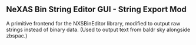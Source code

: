 ## NeXAS Bin String Editor GUI - String Export Mod

A primitive frontend for the NXSBinEditor library, modified to output raw strings instead of binary data.
(Used to output text from baldr sky alongside zbspac.)
